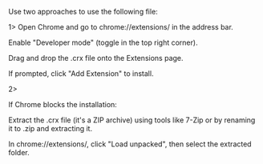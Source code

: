 Use two approaches to use the following file:

1>
Open Chrome and go to chrome://extensions/ in the address bar.

Enable "Developer mode" (toggle in the top right corner).

Drag and drop the .crx file onto the Extensions page.

If prompted, click "Add Extension" to install.


2>

If Chrome blocks the installation:

Extract the .crx file (it's a ZIP archive) using tools like 7-Zip or by renaming it to .zip and extracting it.

In chrome://extensions/, click "Load unpacked", then select the extracted folder.
